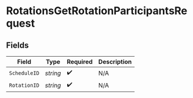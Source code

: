 # RotationsGetRotationParticipantsRequest


## Fields

| Field              | Type               | Required           | Description        |
| ------------------ | ------------------ | ------------------ | ------------------ |
| `ScheduleID`       | *string*           | :heavy_check_mark: | N/A                |
| `RotationID`       | *string*           | :heavy_check_mark: | N/A                |